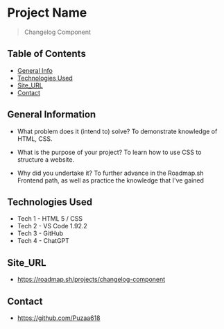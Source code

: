 # Project Name
> Changelog Component

## Table of Contents
* [General Info](#general-information)
* [Technologies Used](#technologies-used)
* [Site_URL](#site_url)
* [Contact](#contact)

## General Information
- What problem does it (intend to) solve? To demonstrate knowledge of HTML, CSS.

- What is the purpose of your project? To learn how to use CSS to structure a website.

- Why did you undertake it? To further advance in the Roadmap.sh Frontend path, as well as practice the knowledge that I've gained

## Technologies Used
- Tech 1 - HTML 5 / CSS 
- Tech 2 - VS Code 1.92.2
- Tech 3 - GitHub
- Tech 4 - ChatGPT

## Site_URL
- https://roadmap.sh/projects/changelog-component

## Contact
- https://github.com/Puzaa618

